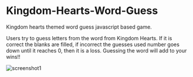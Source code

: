 # Kingdom-Hearts-Word-Guess
Kingdom hearts themed word guess javascript based game.

Users try to guess letters from the word from Kingdom Hearts. If it is correct the blanks are filled, if incorrect the guesses used number goes down until it reaches 0, then it is a loss. Guessing the word will add to your wins!!

![screenshot1](images/screenshot1.PNG?raw=true "screenshot1")
